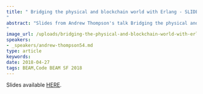 ```yaml
---
title: " Bridging the physical and blockchain world with Erlang - SLIDES - Code BEAM SF 2018
"
abstract: "Slides from Andrew Thompson's talk Bridging the physical and blockchain world with Erlang - Code BEAM SF 2018
"
image_url: /uploads/bridging-the-physical-and-blockchain-world-with-erlang
speakers:
- _speakers/andrew-thompson54.md
type: article
keywords: 
date: 2018-04-27
tags: BEAM,Code BEAM SF 2018
---
```


Slides available <a href="/uploads/media/default/0001/01/f1505d942f5a9c034cf96051e847263e147a8649.pdf" target="_blank">HERE</a>.
